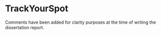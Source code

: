 # TrackYourSpot

Comments have been added for clarity purposes at the time of writing the dissertation report.
